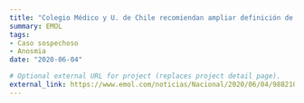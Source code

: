 ```yaml
---
title: "Colegio Médico y U. de Chile recomiendan ampliar definición de caso sospechoso e incluir anosmia como criterio"
summary: EMOL
tags:
- Caso sospechoso
- Anosmia
date: "2020-06-04"

# Optional external URL for project (replaces project detail page).
external_link: https://www.emol.com/noticias/Nacional/2020/06/04/988210/Movid19-ampliar-definicion-caso-sospechoso.html
---
```

